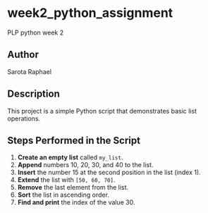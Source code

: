 # week2_python_assignment
PLP python week 2

## Author
Sarota Raphael

## Description
This project is a simple Python script that demonstrates basic list operations.


## Steps Performed in the Script
1. **Create an empty list** called `my_list`.
2. **Append** numbers 10, 20, 30, and 40 to the list.
3. **Insert** the number 15 at the second position in the list (index 1).
4. **Extend** the list with `[50, 60, 70]`.
5. **Remove** the last element from the list.
6. **Sort** the list in ascending order.
7. **Find and print** the index of the value 30.




